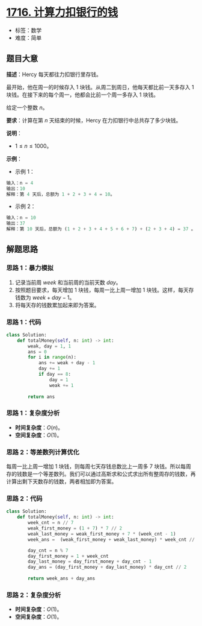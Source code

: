 # [1716. 计算力扣银行的钱](https://leetcode.cn/problems/calculate-money-in-leetcode-bank/)

- 标签：数学
- 难度：简单

## 题目大意

**描述**：Hercy 每天都往力扣银行里存钱。

最开始，他在周一的时候存入 $1$ 块钱。从周二到周日，他每天都比前一天多存入 $1$ 块钱。在接下来的每个周一，他都会比前一个周一多存入 $1$ 块钱。

给定一个整数 $n$。

**要求**：计算在第 $n$ 天结束的时候，Hercy 在力扣银行中总共存了多少块钱。

**说明**：

- $1 \le n \le 1000$。

**示例**：

- 示例 1：

```python
输入：n = 4
输出：10
解释：第 4 天后，总额为 1 + 2 + 3 + 4 = 10。
```

- 示例 2：

```python
输入：n = 10
输出：37
解释：第 10 天后，总额为 (1 + 2 + 3 + 4 + 5 + 6 + 7) + (2 + 3 + 4) = 37 。注意到第二个星期一，Hercy 存入 2 块钱。
```

## 解题思路

### 思路 1：暴力模拟

1. 记录当前周 $week$ 和当前周的当前天数 $day$。
2. 按照题目要求，每天增加 $1$ 块钱，每周一比上周一增加 $1$ 块钱。这样，每天存钱数为 $week + day - 1$。
3. 将每天存的钱数累加起来即为答案。

### 思路 1：代码

```python
class Solution:
    def totalMoney(self, n: int) -> int:
        weak, day = 1, 1
        ans = 0
        for i in range(n):
            ans += weak + day - 1
            day += 1
            if day == 8:
                day = 1
                weak += 1
        
        return ans
```

### 思路 1：复杂度分析

- **时间复杂度**：$O(n)$。
- **空间复杂度**：$O(1)$。

### 思路 2：等差数列计算优化

每周一比上周一增加 $1$ 块钱，则每周七天存钱总数比上一周多 $7$ 块钱。所以每周存的钱数是一个等差数列。我们可以通过高斯求和公式求出所有整周存的钱数，再计算出剩下天数存的钱数，两者相加即为答案。

### 思路 2：代码

```python
class Solution:
    def totalMoney(self, n: int) -> int:
        week_cnt = n // 7
        weak_first_money = (1 + 7) * 7 // 2
        weak_last_money = weak_first_money + 7 * (week_cnt - 1)
        week_ans =  (weak_first_money + weak_last_money) * week_cnt // 2

        day_cnt = n % 7
        day_first_money = 1 + week_cnt
        day_last_money = day_first_money + day_cnt - 1
        day_ans = (day_first_money + day_last_money) * day_cnt // 2
        
        return week_ans + day_ans
```

### 思路 2：复杂度分析

- **时间复杂度**：$O(1)$。
- **空间复杂度**：$O(1)$。

